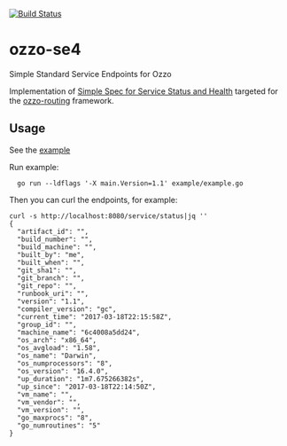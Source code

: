 [![Build Status](https://travis-ci.org/jdamick/ozzo-routing.svg?branch=master)](https://travis-ci.org/jdamick/ozzo-routing)

# ozzo-se4

Simple Standard Service Endpoints for Ozzo

Implementation of [Simple Spec for Service Status and Health](https://github.com/beamly/SE4) targeted for the [ozzo-routing](https://github.com/go-ozzo/ozzo-routing) framework.


## Usage

See the [example](example/example.go)


Run example:

```
  go run --ldflags '-X main.Version=1.1' example/example.go  
```

Then you can curl the endpoints, for example:

``` 
curl -s http://localhost:8080/service/status|jq ''
{
  "artifact_id": "",
  "build_number": "",
  "build_machine": "",
  "built_by": "me",
  "built_when": "",
  "git_sha1": "",
  "git_branch": "",
  "git_repo": "",
  "runbook_uri": "",
  "version": "1.1",
  "compiler_version": "gc",
  "current_time": "2017-03-18T22:15:58Z",
  "group_id": "",
  "machine_name": "6c4008a5dd24",
  "os_arch": "x86_64",
  "os_avgload": "1.58",
  "os_name": "Darwin",
  "os_numprocessors": "8",
  "os_version": "16.4.0",
  "up_duration": "1m7.675266382s",
  "up_since": "2017-03-18T22:14:50Z",
  "vm_name": "",
  "vm_vendor": "",
  "vm_version": "",
  "go_maxprocs": "8",
  "go_numroutines": "5"
}
```

